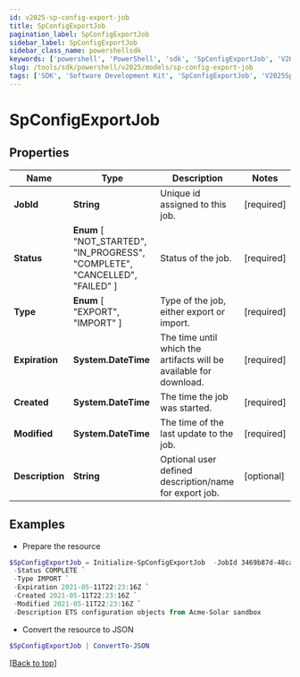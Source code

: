 ```yaml
---
id: v2025-sp-config-export-job
title: SpConfigExportJob
pagination_label: SpConfigExportJob
sidebar_label: SpConfigExportJob
sidebar_class_name: powershellsdk
keywords: ['powershell', 'PowerShell', 'sdk', 'SpConfigExportJob', 'V2025SpConfigExportJob'] 
slug: /tools/sdk/powershell/v2025/models/sp-config-export-job
tags: ['SDK', 'Software Development Kit', 'SpConfigExportJob', 'V2025SpConfigExportJob']
---
```



# SpConfigExportJob

## Properties

Name | Type | Description | Notes
------------ | ------------- | ------------- | -------------
**JobId** | **String** | Unique id assigned to this job. | [required]
**Status** |  **Enum** [  "NOT_STARTED",    "IN_PROGRESS",    "COMPLETE",    "CANCELLED",    "FAILED" ] | Status of the job. | [required]
**Type** |  **Enum** [  "EXPORT",    "IMPORT" ] | Type of the job, either export or import. | [required]
**Expiration** | **System.DateTime** | The time until which the artifacts will be available for download. | [required]
**Created** | **System.DateTime** | The time the job was started. | [required]
**Modified** | **System.DateTime** | The time of the last update to the job. | [required]
**Description** | **String** | Optional user defined description/name for export job. | [optional] 

## Examples

- Prepare the resource
```powershell
$SpConfigExportJob = Initialize-SpConfigExportJob  -JobId 3469b87d-48ca-439a-868f-2160001da8c1 `
 -Status COMPLETE `
 -Type IMPORT `
 -Expiration 2021-05-11T22:23:16Z `
 -Created 2021-05-11T22:23:16Z `
 -Modified 2021-05-11T22:23:16Z `
 -Description ETS configuration objects from Acme-Solar sandbox
```

- Convert the resource to JSON
```powershell
$SpConfigExportJob | ConvertTo-JSON
```


[[Back to top]](#) 

